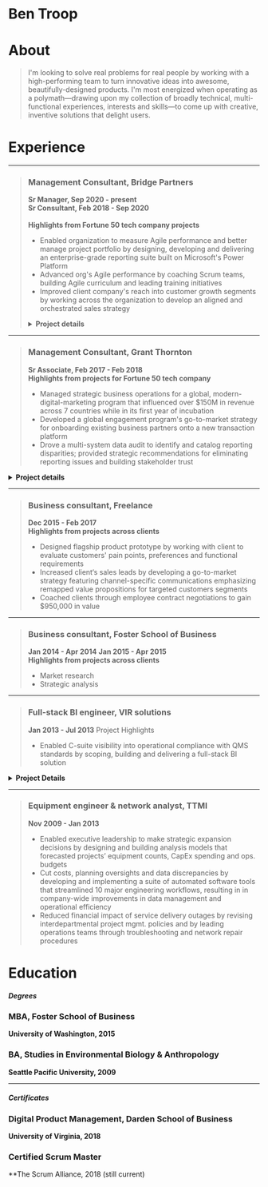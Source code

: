 # Ben Troop

# About

> I'm looking to solve real problems for real people by working with a high-performing team to turn innovative ideas into awesome, beautifully-designed products. I'm most energized when operating as a polymath—drawing upon my collection of broadly technical, multi-functional experiences, interests and skills—to come up with creative, inventive solutions that delight users.



# Experience
---
>### Management Consultant, Bridge Partners
>**Sr Manager, Sep 2020 - present**  
>**Sr Consultant, Feb 2018 - Sep 2020**  
><br/>
>**Highlights from Fortune 50 tech company projects**   
>
>- Enabled organization to measure Agile performance and better manage project portfolio by designing, developing and delivering an enterprise-grade reporting suite built on Microsoft's Power Platform
>- Advanced org's Agile performance by coaching Scrum teams, building Agile curriculum and leading training initiatives
>- Improved client company's reach into customer growth segments by working across the organization to develop an aligned and orchestrated sales strategy
> 
>
><details>
>  <summary><b>Project details</b></summary>
>
>  
  >><b>OKR, data, reporting and tooling management for cross-org PMO</b>
  >>- Influenced corporate strategy by facilitating the development of organization-wide OKRs for 10 different programs scoped to 10, 1 and 1/2 year time frames and by leading the OKR rollout across the company's 14 major business groups
  >>- drive alignment across company's 14 major business groups
  >>- Guided client 
  >>- Improved PMO efficiency by designing and building a business-focused process for collecting and managing Organized business-side intake and management process around tooling requests so that ideas were vetted and mature when handing to technical product and development teams for building
  >>- Fostered consultant growth through career coaching and development
>
>
  >><b>Organizational operations product management</b>
  >>- Successfully delivered data management tool to client by observing stakeholder activities, aggregating stakeholder feedback, developing and prioritizing backlog and collaborating with development team to ensure build met business needs
  >>- Delivered Enterprise- 
  >>- Reduced by designing 
  >>- Developed prioritized backlog
>  
>
  >><b>Agile implementation and management</b>
  >>- Implemented and fostered Agile frameworks within the organization
  >>- high performing, collaborative teams
  >>- higher quality of work
  >>- better work life
>
>
  >><b>Marketing and sales strategy programs development</b>
  >>- Led v-team within to research market trends and design and implement new marketing and sales strategies targeting growth customer segments and industries
  >>- Influenced positive SLT perception of Startup segment opportunity by crafting strategy pitch addressing startup needs, industry trends, competitive landscape and client priorities
  >>- Demonstrated ROI potential of Startup investment opportunity by collaborating with financial SMEs to build research-based financial models
  >>- Enabled client to grow share of the startup ecosystem by facilitating cross-org strategic alignment and producing a customer engagement playbook containing cross-team orchestration and customer journey guidance
  >>- Assisted 20+ Startups move to client platform by helping Startup LTs map business needs against available engagement programs and navigate onboarding processes
  
>
></details>

[//]: # (I've worked on a number of different projects as a management consultant with bridge. Bridge Partners'  is project excellence and sales & marketing strategy and execution.)


[//]: # (Emphasis on product management surrounding reporting, data and tooling needs to support business functions. This includes understanding business problems, developing and prioritizing development backlogs, and working closely with development teams to ensure that the products and features match the business need. Often organization required that a process be put into place to manage the request intake and validation process.)

---


>### Management Consultant, Grant Thornton
>**Sr Associate, Feb 2017 - Feb 2018** 
><br/> 
>**Highlights from projects for Fortune 50 tech company**  
>- Managed strategic business operations for a global, modern-digital-marketing program that influenced over $150M in revenue across 7 countries while in its first year of incubation
>- Developed a global engagement program's go-to-market strategy for onboarding existing business partners onto a new transaction platform
>- Drove a multi-system data audit to identify and catalog reporting disparities; provided strategic recommendations for eliminating reporting issues and building stakeholder trust

<details>
  <summary><b>Project details</b></summary>
  <br/>
<b>Global modern marketing program management</b>  
- Attributed $150M in influenced revenue to an automate global, digital marketing program by driving process improvements to optimize integrated marketing-and-sales pipeline performance
- Rolled out program refresh to 4 existing and 3 new global markets by managing launch activities across content, social, web, marketing operations, sales, reporting and field teams
- Piloted new program content and features by managing end-to-end A/B testing process, including working cross-org to scope experiments, designing tests, translating objectives into technical requirements and analyzing pre and post data
  


<details>
  <summary><b>Global partner marketing program strategy</b></summary>


</details>



<details>
  <summary><b>Global modern marketing data audit</b></summary>


</details>
</details>




---

>### Business consultant, Freelance
>**Dec 2015 - Feb 2017**  
>**Highlights from projects across clients**  
>- Designed flagship product prototype by working with client to evaluate customers' pain points, preferences and functional requirements
>- Increased client‘s sales leads by developing a go-to-market strategy featuring channel-specific communications emphasizing remapped value propositions for targeted customers segments
>- Coached clients through employee contract negotiations to gain $950,000 in value



---


>### Business consultant, Foster School of Business
>**Jan 2014 - Apr 2014**
>**Jan 2015 - Apr 2015**  
>**Highlights from projects across clients**  
>- Market research
>- Strategic analysis



---

>### Full-stack BI engineer, VIR solutions
>**Jan 2013 - Jul 2013**
>Project Highlights
>- Enabled C-suite visibility into operational compliance with QMS standards by scoping, building and delivering a full-stack BI solution

<details>
  <summary><b>Project Details</b></summary>
  - Provided client leadership insights into quality management performance by translating 10 industry-standard measures into firm-specific formulas that drove KPIs  
  - Designed and built an automated ETL process to populate a back-end data warehousing service of RDBs and OLAP cubes that powered a client-facing BI dashboard featuring interactive real-time data and user-friendly, drill-down-capable visualizations  
  - Delivered product at forecasted deadline by partnering with stakeholders to scope project objectives and requirements, by utilizing Agile methodologies to rapidly iterate through features and by leveraging team’s collective expertise to solve bugs and complete milestones  
</details>

---

>### Equipment engineer & network analyst, TTMI
>**Nov 2009 - Jan 2013**  
>- Enabled executive leadership to make strategic expansion decisions by designing and building analysis models that forecasted projects’ equipment counts, CapEx spending and ops. budgets
>- Cut costs, planning oversights and data discrepancies by developing and implementing a suite of automated software tools that streamlined 10 major engineering workflows, resulting in in company-wide improvements in data management and operational efficiency 
>- Reduced financial impact of service delivery outages by revising interdepartmental project mgmt. policies and by leading operations teams through troubleshooting and network repair procedures





# Education
##### Degrees
### MBA, Foster School of Business
**University of Washington, 2015**


### BA, Studies in Environmental Biology & Anthropology
**Seattle Pacific University, 2009**

---

##### Certificates
### Digital Product Management, Darden School of Business
**University of Virginia, 2018**

### Certified Scrum Master
**The Scrum Alliance, 2018 (still current)

